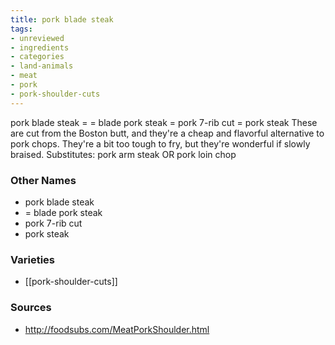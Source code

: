 ```yaml
---
title: pork blade steak
tags:
- unreviewed
- ingredients
- categories
- land-animals
- meat
- pork
- pork-shoulder-cuts
---
```

pork blade steak = = blade pork steak = pork 7-rib cut = pork steak These are cut from the Boston butt, and they're a cheap and flavorful alternative to pork chops. They're a bit too tough to fry, but they're wonderful if slowly braised. Substitutes: pork arm steak OR pork loin chop

### Other Names

* pork blade steak
* = blade pork steak
* pork 7-rib cut
* pork steak

### Varieties

* [[pork-shoulder-cuts]]

### Sources
* http://foodsubs.com/MeatPorkShoulder.html
